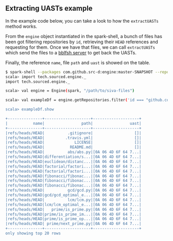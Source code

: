 ## Extracting UASTs example

In the example code below, you can take a look to how the `extractUASTs` method works.

From the `engine` object instantiated in the spark-shell, a bunch of files has been got filtering repositories by `id`, retrieving their `HEAD` references and requesting for them. Once we have that files, we can call `extractUASTs` which send the files to a [bblfsh server](https://github.com/bblfsh/server) to get back the UASTs.

Finally, the reference `name`, file `path` and `uast` is showed on the table.

```bash
$ spark-shell --packages com.github.src-d:engine:master-SNAPSHOT --repositories https://jitpack.io
scala> import tech.sourced.engine._
import tech.sourced.engine._

scala> val engine = Engine(spark, "/path/to/siva-files")

scala> val exampleDf = engine.getRepositories.filter('id === "github.com/mingrammer/funmath.git").getHEAD.getFiles.extractUASTs.select('name, 'path, 'uast).where('uast.isNotNull)

scala> exampleDf.show

+---------------+--------------------+--------------------+
|           name|                path|                uast|
+---------------+--------------------+--------------------+
|refs/heads/HEAD|          .gitignore|                  []|
|refs/heads/HEAD|         .travis.yml|                  []|
|refs/heads/HEAD|             LICENSE|                  []|
|refs/heads/HEAD|           README.md|                  []|
|refs/heads/HEAD|          abs/abs.py|[0A 06 4D 6F 64 7...|
|refs/heads/HEAD|differentiation/s...|[0A 06 4D 6F 64 7...|
|refs/heads/HEAD|euclidean/distanc...|[0A 06 4D 6F 64 7...|
|refs/heads/HEAD|factorial/factori...|[0A 06 4D 6F 64 7...|
|refs/heads/HEAD|factorial/factori...|[0A 06 4D 6F 64 7...|
|refs/heads/HEAD|fibonacci/fibonac...|[0A 06 4D 6F 64 7...|
|refs/heads/HEAD|fibonacci/fibonac...|[0A 06 4D 6F 64 7...|
|refs/heads/HEAD|fibonacci/fibonac...|[0A 06 4D 6F 64 7...|
|refs/heads/HEAD|          gcd/gcd.py|[0A 06 4D 6F 64 7...|
|refs/heads/HEAD|gcd/gcd_optimal_e...|[0A 06 4D 6F 64 7...|
|refs/heads/HEAD|          lcm/lcm.py|[0A 06 4D 6F 64 7...|
|refs/heads/HEAD|lcm/lcm_optimal_e...|[0A 06 4D 6F 64 7...|
|refs/heads/HEAD|   prime/is_prime.py|[0A 06 4D 6F 64 7...|
|refs/heads/HEAD|prime/is_prime_im...|[0A 06 4D 6F 64 7...|
|refs/heads/HEAD|prime/is_prime_op...|[0A 06 4D 6F 64 7...|
|refs/heads/HEAD| prime/next_prime.py|[0A 06 4D 6F 64 7...|
+---------------+--------------------+--------------------+
only showing top 20 rows

```
